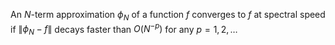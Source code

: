 An $N$-term approximation $\phi_{N}$ of a function $f$ 
converges to $f$ at spectral speed if
$\lVert \phi_{N}-f \rVert$ decays faster than $O(N^{-p})$ for any $p=1,2,\dots$